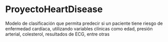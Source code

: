 # ProyectoHeartDisease
Modelo de clasificación que permita predecir si un paciente tiene riesgo de enfermedad cardíaca, utilizando variables clínicas como edad, presión arterial, colesterol, resultados de ECG, entre otras
